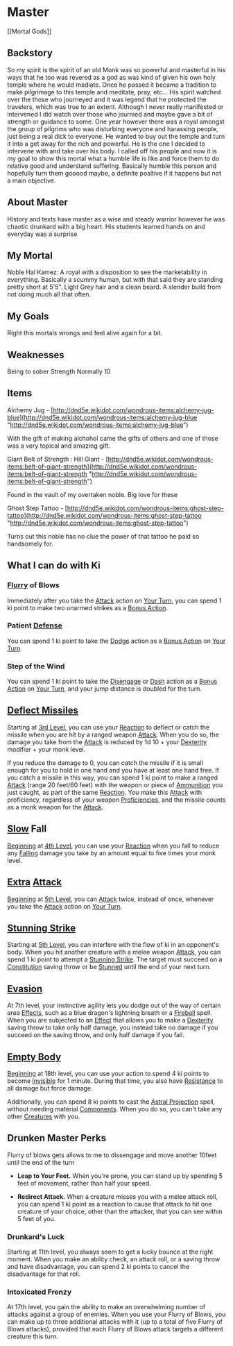 # Master
[[Mortal  Gods]]
## Backstory
So my spirit is the spirit of an old Monk was so powerful and masterful in his ways that he too was revered as a god as was kind of given his own holy temple where he would mediate. Once he passed it became a tradition to make pilgrimage to this temple and meditate, pray, etc... His spirit watched over the those who journeyed and it was legend that he protected the travelers, which was true to an extent. Although I never really manifested or intervened I did watch over those who journied and maybe gave a bit of strength or guidance to some. One year however there was a royal amongst the group of pilgrims who was disturbing everyone and harassing people, just being a real dick to everyone. He wanted to buy out the temple and turn it into a get away for the rich and powerful. He is the one I decided to intervene with and take over his body. I called off his people and now it is my goal to show this mortal what a humble life is like and force them to do relative good and understand suffering. Basically humble this person and hopefully turn them gooood maybe, a definite positive if it happens but not a main objective.

## About Master
History and texts have master as a wise and steady warrior however he was chaotic drunkard with a big heart.  His students learned hands on and everyday was a surprise

## My Mortal
Noble Hal Kamez: A royal with a disposition to see the marketability in everything. Basically a scummy human, but with that said they are standing pretty short at 5'5". Light Grey hair and a clean beard. A slender build from not doing much all that often.

## My Goals
Right this mortals wrongs and feel alive again for a bit.
## Weaknesses
Being to sober
Strength Normally 10
## Items
Alchemy Jug - [http://dnd5e.wikidot.com/wondrous-items:alchemy-jug-blue](http://dnd5e.wikidot.com/wondrous-items:alchemy-jug-blue "http://dnd5e.wikidot.com/wondrous-items:alchemy-jug-blue")

With the gift of making alchohol came the gifts of others and one of those was a very topical and amazing gift.

Giant Belt of Strength : Hill Giant - [http://dnd5e.wikidot.com/wondrous-items:belt-of-giant-strength](http://dnd5e.wikidot.com/wondrous-items:belt-of-giant-strength "http://dnd5e.wikidot.com/wondrous-items:belt-of-giant-strength")

Found in the vault of my overtaken noble. Big love for these

Ghost Step Tattoo - [http://dnd5e.wikidot.com/wondrous-items:ghost-step-tattoo](http://dnd5e.wikidot.com/wondrous-items:ghost-step-tattoo "http://dnd5e.wikidot.com/wondrous-items:ghost-step-tattoo")

Turns out this noble has no clue the power of that tattoo he paid so handsomely for.

## What I can do with Ki
### [Flurry](https://roll20.net/compendium/dnd5e/Flurry#h-Flurry) of Blows

Immediately after you take the [Attack](https://roll20.net/compendium/dnd5e/Combat#h-Attack) action on [Your Turn](https://roll20.net/compendium/dnd5e/Combat#h-Your%20Turn), you can spend 1 ki point to make two unarmed strikes as a [Bonus Action](https://roll20.net/compendium/dnd5e/Spells#h-Bonus%20Action).

### Patient [Defense](https://roll20.net/compendium/dnd5e/Fighter#h-Defense)

You can spend 1 ki point to take the [Dodge](https://roll20.net/compendium/dnd5e/Combat#h-Dodge) action as a [Bonus Action](https://roll20.net/compendium/dnd5e/Spells#h-Bonus%20Action) on [Your Turn](https://roll20.net/compendium/dnd5e/Combat#h-Your%20Turn).

### Step of the Wind

You can spend 1 ki point to take the [Disengage](https://roll20.net/compendium/dnd5e/Combat#h-Disengage) or [Dash](https://roll20.net/compendium/dnd5e/Combat#h-Dash) action as a [Bonus Action](https://roll20.net/compendium/dnd5e/Spells#h-Bonus%20Action) on [Your Turn](https://roll20.net/compendium/dnd5e/Combat#h-Your%20Turn), and your jump distance is doubled for the turn.

## [Deflect Missiles](https://roll20.net/compendium/dnd5e/Deflect%20Missiles#h-Deflect%20Missiles)

Starting at [3rd Level](https://roll20.net/compendium/dnd5e/Artificer%20Spell%20List#h-3rd%20Level), you can use your [Reaction](https://roll20.net/compendium/dnd5e/Sorcerer#h-Reaction) to deflect or catch the missile when you are hit by a ranged weapon [Attack](https://roll20.net/compendium/dnd5e/Combat#h-Attack). When you do so, the damage you take from the [Attack](https://roll20.net/compendium/dnd5e/Combat#h-Attack) is reduced by 1d 10 + your [Dexterity](https://roll20.net/compendium/dnd5e/Ability%20Scores#h-Dexterity) modifier + your monk level.  
  
If you reduce the damage to 0, you can catch the missile if it is small enough for you to hold in one hand and you have at least one hand free. If you catch a missile in this way, you can spend 1 ki point to make a ranged [Attack](https://roll20.net/compendium/dnd5e/Combat#h-Attack) (range 20 feet/60 feet) with the weapon or piece of [Ammunition](https://roll20.net/compendium/dnd5e/Monsters#h-Ammunition) you just caught, as part of the same [Reaction](https://roll20.net/compendium/dnd5e/Sorcerer#h-Reaction). You make this [Attack](https://roll20.net/compendium/dnd5e/Combat#h-Attack) with proficiency, regardless of your weapon [Proficiencies](https://roll20.net/compendium/dnd5e/Artificer#h-Proficiencies), and the missile counts as a monk weapon for the [Attack](https://roll20.net/compendium/dnd5e/Combat#h-Attack).


## [Slow](https://roll20.net/compendium/dnd5e/Slow#h-Slow) Fall

[Beginning](https://roll20.net/compendium/dnd5e/Adventure%20Structure#h-Beginning) at [4th Level](https://roll20.net/compendium/dnd5e/Artificer%20Spell%20List#h-4th%20Level), you can use your [Reaction](https://roll20.net/compendium/dnd5e/Sorcerer#h-Reaction) when you fall to reduce any [Falling](https://roll20.net/compendium/dnd5e/The%20Environment#h-Falling) damage you take by an amount equal to five times your monk level.

## [Extra](https://roll20.net/compendium/dnd5e/Guild%20-%20Cult%20of%20Rakdos%20Characters#h-Extra) [Attack](https://roll20.net/compendium/dnd5e/Combat#h-Attack)

[Beginning](https://roll20.net/compendium/dnd5e/Adventure%20Structure#h-Beginning) at [5th Level](https://roll20.net/compendium/dnd5e/Artificer%20Spell%20List#h-5th%20Level), you can [Attack](https://roll20.net/compendium/dnd5e/Combat#h-Attack) twice, instead of once, whenever you take the [Attack](https://roll20.net/compendium/dnd5e/Combat#h-Attack) action on [Your Turn](https://roll20.net/compendium/dnd5e/Combat#h-Your%20Turn).

## [Stunning Strike](https://roll20.net/compendium/dnd5e/Stunning%20Strike#h-Stunning%20Strike)

Starting at [5th Level](https://roll20.net/compendium/dnd5e/Artificer%20Spell%20List#h-5th%20Level), you can interfere with the flow of ki in an opponent's body. When you hit another creature with a melee weapon [Attack](https://roll20.net/compendium/dnd5e/Combat#h-Attack), you can spend 1 ki point to attempt a [Stunning Strike](https://roll20.net/compendium/dnd5e/Stunning%20Strike#h-Stunning%20Strike). The target must succeed on a [Constitution](https://roll20.net/compendium/dnd5e/Ability%20Scores#h-Constitution) saving throw or be [Stunned](https://roll20.net/compendium/dnd5e/Conditions#h-Stunned) until the end of your next turn.

## [Evasion](https://roll20.net/compendium/dnd5e/Evasion#h-Evasion)

At 7th level, your instinctive agility lets you dodge out of the way of certain area [Effects](https://roll20.net/compendium/dnd5e/Designing%20Simple%20Traps#h-Effects), such as a blue dragon's lightning breath or a [Fireball](https://roll20.net/compendium/dnd5e/Fireball#h-Fireball) spell. When you are subjected to an [Effect](https://roll20.net/compendium/dnd5e/Wheel%20of%20Fortune#h-Effect) that allows you to make a [Dexterity](https://roll20.net/compendium/dnd5e/Ability%20Scores#h-Dexterity) saving throw to take only half damage, you instead take no damage if you succeed on the saving throw, and only half damage if you fail.

## [Empty Body](https://roll20.net/compendium/dnd5e/Empty%20Body#h-Empty%20Body)

[Beginning](https://roll20.net/compendium/dnd5e/Adventure%20Structure#h-Beginning) at 18th level, you can use your action to spend 4 ki points to become [Invisible](https://roll20.net/compendium/dnd5e/Conditions#h-Invisible) for 1 minute. During that time, you also have [Resistance](https://roll20.net/compendium/dnd5e/Resistance#h-Resistance) to all damage but force damage.  
  
Additionally, you can spend 8 ki points to cast the [Astral Projection](https://roll20.net/compendium/dnd5e/Astral%20Projection#h-Astral%20Projection) spell, without needing material [Components](https://roll20.net/compendium/dnd5e/Spells#h-Components). When you do so, you can't take any other [Creatures](https://roll20.net/compendium/dnd5e/Death%20in%20Freeport%2020th%20Anniversary%20Edition#h-Creatures) with you.


## Drunken Master Perks
Flurry of blows gets allows to me to dissengage and move another 10feet until the end of the turn

-   **Leap to Your Feet.** When you're prone, you can stand up by spending 5 feet of movement, rather than half your speed.

-   **Redirect Attack.** When a creature misses you with a melee attack roll, you can spend 1 ki point as a reaction to cause that attack to hit one creature of your choice, other than the attacker, that you can see within 5 feet of you.

### Drunkard's Luck
Starting at 11th level, you always seem to get a lucky bounce at the right moment. When you make an ability check, an attack roll, or a saving throw and have disadvantage, you can spend 2 ki points to cancel the disadvantage for that roll.

### Intoxicated Frenzy
At 17th level, you gain the ability to make an overwhelming number of attacks against a group of enemies. When you use your Flurry of Blows, you can make up to three additional attacks with it (up to a total of five Flurry of Blows attacks), provided that each Flurry of Blows attack targets a different creature this turn.
